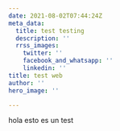 ```yaml
---
date: 2021-08-02T07:44:24Z
meta_data:
  title: test testing
  description: ''
  rrss_images:
    twitter: ''
    facebook_and_whatsapp: ''
    linkedin: ''
title: test web
author: ''
hero_image: ''

---
```

hola esto es un test